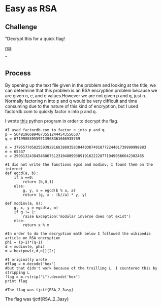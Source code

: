 # Easy as RSA

## Challenge

"Decrypt this for a quick flag!

[rsa](Easy_as_RSA.txt)

"

## Process

By opening up the text file given in the problem and looking at the title, we can determine that this problem is an RSA encryption problem because we are given n, e, and c values.However we are not given p and q, just n. Normally factoring n into p and q would be very difficult and time consuming due to the nature of this kind of encryption, but I used factordb.com to quickly factor n into p and q.

I wrote [this](RSA_breaker.py) python program in order to decrypt the flag.

```
#I used factordb.com to factor n into p and q
p = 564819669946735512444543556507
q = 671998030559713968361666935769

n = 379557705825593928168388035830440307401877224401739990998883
e = 65537
c = 29031324384546867512310480993891916222287719490566042302485

#I did not write the functions egcd and modinv, I found them on the internet
def egcd(a, b):
    if a ==0:
        return (b,0,1)
    else:
        g, y, x = egcd(b % a, a)
        return (g, x - (b//a) * y, y)

def modinv(a, m):
    g, x, y = egcd(a, m)
    if g != 1:
        raise Exception('modular inverse does not exist')
    else:
        return x % m

#In order to do the decryption math below I followed the wikipedia article on RSA encryption
phi = (p-1)*(q-1)
d = modinv(e, phi)
m = hex(pow(c,d,n))[2:]

#I originally wrote 
#flag = m.decode('hex') 
#but that didn't work because of the trailling L. I countered this by stripping L
flag = m.rstrip("L").decode('hex')
print flag

#The flag was tjctf{RSA_2_3asy}
```

The flag was tjctf{RSA_2_3asy}
